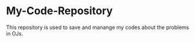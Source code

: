 # My-Code-Repository
This repository is used to save and manange my codes about the problems in OJs.
